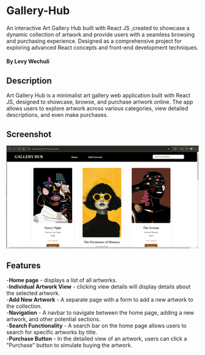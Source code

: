 # Gallery-Hub  

#### 
An interactive Art Gallery Hub built with React JS ,created to showcase a dynamic collection of artwork and provide users with a seamless browsing and purchasing experience. Designed as a comprehensive project for exploring advanced React concepts and front-end development techniques.  

#### By **Levy Wechuli**    

## Description  

Art Gallery Hub is a minimalist art gallery web application built with React JS, designed to showcase, browse, and purchase artwork online. The app allows users to explore artwork across various categories, view detailed descriptions, and even make purchases.  

## Screenshot  

![image alt](https://github.com/levywechuli/Gallery-Hub/blob/main/Screenshot%20from%202024-11-15%2007-33-40.png?raw=true)  

## Features  
-**Home page** - displays a list of all artworks.    
-**Individual Artwork View** - clicking view details will display details about the selected artwork.    
-**Add New Artwork** - A separate page with a form to add a new artwork to the collection.  
-**Navigation** - A navbar to navigate between the home page, adding a new artwork, and other potential sections.  
-**Search Functionality** - A search bar on the home page allows users to search for specific artworks by title.  
-**Purchase Button** - In the detailed view of an artwork, users can click a "Purchase" button to simulate buying the artwork.  




